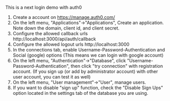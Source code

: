 This is a next login demo with auth0<br/>
1. Create a account on https://manage.auth0.com/
2. On the left menu, "Applications"->"Applications", Create an application. Note down the domain, client id, and client secret.
3. Configure the allowed callback urls
    http://localhost:3000/api/auth/callback
4. Configure the allowed logout urls
    http://localhost:3000
5. In the connections tab, enable Username-Password-Authentication and Social (google) options (This means we can login with google account)    
6. On the left menu, "Authentication"->"Database", click "Username-Password-Authentication", then click "try connection" with registration account. (If you sign up (or add by administrator account) with other user account, you can test it as well)
7.  On the left menu, "User management"->"User", manage users.
8.  If you want to disable "sign up" function, check the "Disable Sign Ups" option located in the settings tab of the database you are using.